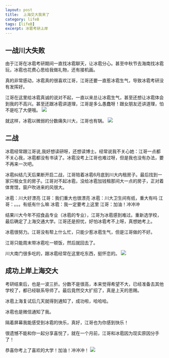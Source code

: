 ```yaml
---
layout: post
title:  上海交大我来了
category: lifeB
tags: [lifeB]
excerpt: 冰雹考研上岸
---
```


## 一战川大失败

   由于江哥在冰雹考研期间一直找冰雹聊天，让冰雹分心。甚至中秋节去海南找冰雹玩，冰雹也花费心思给我做礼物，还有接机画。
   
   真的非常感动，冰雹真的很喜欢江哥，江哥还要一直惹冰雹生气，导致冰雹考研没有发挥好。
   
   江哥在这里给冰雹真诚的说对不起，一直以来总让冰雹生气，甚至还想让冰雹体会到我的不高兴。甚至还跟冰雹讲道理，江哥是多么愚蠢呀！跟女朋友还讲道理，怕不是吃了大便哦。
    ![](https://www.ujump1.com/assets/images/2021/kaoyan/sorry.png?raw=true)
    
   就这样，冰雹以微弱的分数痛失川大，江哥也有锅。
    ![](https://www.ujump1.com/assets/images/2021/kaoyan/chuanda.jpg?raw=true)
   
   
## 二战

   冰雹经常跟江哥说,我好想读研呀，还想读博士。经常说我不关心她：江哥一点都不关心我，冰雹都没有书读了。冰雹没考上江哥也难过呀，但是我也没有办法，要不再来一次吧。
   
   冰雹纠结几天后果断开启二战，江哥陪着冰雹6月底到川大内租房子。最后找到一家只租女生的房子。江哥对不起冰雹，没给冰雹加钱租那间大一点的房子，正对着体育馆，窗户吹进来的风很大。
   
   冰雹：川大好漂亮 江哥：我们重大也很漂亮
   冰雹：川大卫生间有纸，重大有吗 江哥：。。。有纸有什么嘛
   冰雹：我一定要考上这里 江哥：加油！冲冲冲
   
   结果川大今年不招食品专业（冰雹的专业），江哥为冰雹感到难过。重新选学校，最后确定了上海交通大学。江哥还是担忧，好怕冰雹考不上呀，真想她考上。
   
   冰雹很努力。江哥没有帮上什么忙，只能少惹冰雹生气，但是江哥做的不好。
   
   江哥只能周末带冰雹吃一顿饭，然后就回去了。
   
   川大南门很多吃的，跟冰雹经常在这里吃东西，挺怀恋的。
    ![](https://www.ujump1.com/assets/images/2021/kaoyan/chuandananmeng.jpg?raw=true)
    
## 成功上岸上海交大
   
   考研结束后，也是一波三折。分数不是很高，本来觉得希望不大，已经准备去其他学校了，都已经联系导师了。最后竟然交大扩招了，真是上天的恩赐。
   
   冰雹上海复试后几天就得到通知了，成功啦，哈哈哈。
   
   冰雹也是微信通知了我。
   
   隔着屏幕我能感受到冰雹的快乐，真好，江哥也为你感到快乐！
   
   很遗憾不能和你一起分享喜悦了，就在一个月前，江哥和冰雹因为现实原因分手了！
   
   恭喜你考上了喜欢的大学！加油！冲冲冲！
   ![](https://www.ujump1.com/assets/images/2021/kaoyan/shanghaijiaoda.png?raw=true)
   
   
   
   
   
   
   
   
   